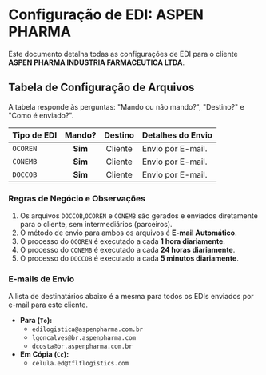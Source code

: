 # Configuração de EDI: ASPEN PHARMA

Este documento detalha todas as configurações de EDI para o cliente **ASPEN PHARMA INDUSTRIA FARMACEUTICA LTDA**.

## Tabela de Configuração de Arquivos

A tabela responde às perguntas: "Mando ou não mando?", "Destino?" e "Como é enviado?".

| Tipo de EDI | Mando? | Destino | Detalhes do Envio |
| :---------- | :----: | :-------: | :--------------------------------------------------- |
| `OCOREN`    | **Sim** | Cliente   | Envio por E-mail.|
| `CONEMB`    | **Sim** | Cliente   | Envio por E-mail.|
| `DOCCOB`    | **Sim** | Cliente   | Envio por E-mail.|

### Regras de Negócio e Observações
1.  Os arquivos `DOCCOB`,`OCOREN` e `CONEMB` são gerados e enviados diretamente para o cliente, sem intermediários (parceiros).
2.  O método de envio para ambos os arquivos é **E-mail Automático**.
3.  O processo do `OCOREN` é executado a cada **1 hora diariamente**.
4.  O processo do `CONEMB` é executado a cada **24 horas diariamente**.
5. O processo do `DOCCOB` é executado a cada **5 minutos diariamente**.

### E-mails de Envio
<div id="emails-de-envio"></div>

A lista de destinatários abaixo é a mesma para todos os EDIs enviados por e-mail para este cliente.

* **Para (`To`):**
    * `edilogistica@aspenpharma.com.br`
    * `lgoncalves@br.aspenpharma.com`
    * `dcosta@br.aspenpharma.com.br`
* **Em Cópia (`Cc`):**
    * `celula.ed@tflflogistics.com`